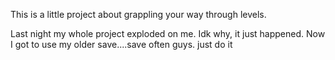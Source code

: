 This is a little project about grappling your way through levels.

Last night my whole project exploded on me. Idk why, it just happened.
Now I got to use my older save....save often guys. just do it
